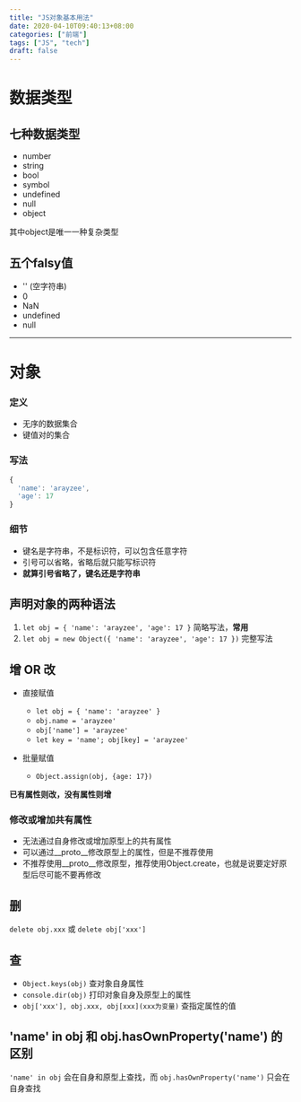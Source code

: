 ```yaml
---
title: "JS对象基本用法"
date: 2020-04-10T09:40:13+08:00
categories: ["前端"]
tags: ["JS", "tech"]
draft: false
---
```


# 数据类型

## 七种数据类型

* number
* string
* bool
* symbol
* undefined
* null
* object

其中object是唯一一种复杂类型

## 五个falsy值

* '' (空字符串)
* 0
* NaN
* undefined
* null

---

# 对象

### 定义

* 无序的数据集合
* 键值对的集合

### 写法
```javascript
{
  'name': 'arayzee',
  'age': 17
}
```

### 细节
* 键名是字符串，不是标识符，可以包含任意字符
* 引号可以省略，省略后就只能写标识符
* **就算引号省略了，键名还是字符串**

## 声明对象的两种语法

1. `let obj = { 'name': 'arayzee', 'age': 17 }` 简略写法，**常用**
2. `let obj = new Object({ 'name': 'arayzee', 'age': 17 })` 完整写法

## 增 OR 改

* 直接赋值
  * `let obj = { 'name': 'arayzee' }`
  * `obj.name = 'arayzee'`
  * `obj['name'] = 'arayzee'`
  * `let key = 'name'; obj[key] = 'arayzee'`

* 批量赋值
  * `Object.assign(obj, {age: 17})`

**已有属性则改，没有属性则增**

### 修改或增加共有属性

* 无法通过自身修改或增加原型上的共有属性
* 可以通过__proto__修改原型上的属性，但是不推荐使用
* 不推荐使用__proto__修改原型，推荐使用Object.create，也就是说要定好原型后尽可能不要再修改

## 删

`delete obj.xxx` 或 `delete obj['xxx']`

## 查

* `Object.keys(obj)` 查对象自身属性
* `console.dir(obj)` 打印对象自身及原型上的属性
* `obj['xxx'], obj.xxx, obj[xxx](xxx为变量)` 查指定属性的值

## 'name' in obj 和 obj.hasOwnProperty('name') 的区别

`'name' in obj` 会在自身和原型上查找，而 `obj.hasOwnProperty('name')` 只会在自身查找